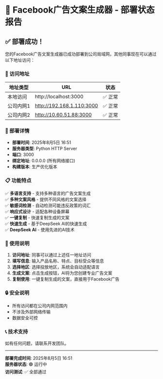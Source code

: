 # 🚀 Facebook广告文案生成器 - 部署状态报告

## ✅ 部署成功！

您的Facebook广告文案生成器已成功部署到公司局域网，其他同事现在可以通过以下地址访问：

### 📱 访问地址

| 地址类型 | URL | 状态 |
|---------|-----|------|
| 本地访问 | http://localhost:3000 | ✅ 正常 |
| 公司内网1 | http://192.168.1.110:3000 | ✅ 正常 |
| 公司内网2 | http://10.60.51.88:3000 | ✅ 正常 |

### 🔧 部署详情

- **部署时间**: 2025年8月5日 16:51
- **服务器类型**: Python HTTP Server
- **端口**: 3000
- **绑定地址**: 0.0.0.0 (所有网络接口)
- **构建版本**: 生产优化版本

### 📋 功能特点

✅ **多语言支持** - 支持多种语言的广告文案生成  
✅ **多种文案风格** - 提供不同风格的文案选择  
✅ **敏感词检测** - 自动检测可能违反政策的词汇  
✅ **响应式设计** - 适配各种设备屏幕  
✅ **一键复制** - 快速复制生成的文案  
✅ **快速生成** - 基于DeepSeek AI的快速生成  
✅ **DeepSeek AI** - 使用先进的AI技术  

### 🎯 使用说明

1. **访问地址**: 同事可以通过上述任一地址访问
2. **填写信息**: 输入产品名称、特点、目标受众等信息
3. **选择地区**: 选择投放地区，系统会自动适配语言
4. **生成文案**: 点击生成按钮，AI将为您创建专业广告文案
5. **复制使用**: 一键复制生成的文案，直接用于Facebook广告

### 🔒 安全说明

- 所有访问都在公司内网范围内
- 不涉及外部网络传输
- 数据安全可控

### 📞 技术支持

如有任何问题，请联系开发团队。

---

**部署完成时间**: 2025年8月5日 16:51  
**服务器状态**: 🟢 运行中  
**访问测试**: ✅ 全部通过 